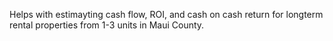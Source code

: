 Helps with estimayting cash flow, ROI, and cash on cash return for longterm rental properties from 1-3 units in Maui County. 
